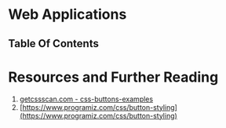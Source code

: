 # Web Applications

## Table Of Contents

# Resources and Further Reading

1. [getcssscan.com - css-buttons-examples](https://getcssscan.com/css-buttons-examples)
2. [https://www.programiz.com/css/button-styling](https://www.programiz.com/css/button-styling)
